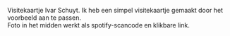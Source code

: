 Visitekaartje Ivar Schuyt.
Ik heb een simpel visitekaartje gemaakt door het voorbeeld aan te passen. <br>
Foto in het midden werkt als spotify-scancode en klikbare link.
